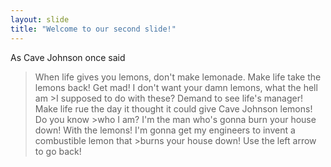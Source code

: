 ```yaml
---
layout: slide
title: "Welcome to our second slide!"
---
```

As Cave Johnson once said
>When life gives you lemons, don't make lemonade. Make life take the lemons back! Get mad! I don't want your damn lemons, what the hell am >I supposed to do with these? Demand to see life's manager! Make life rue the day it thought it could give Cave Johnson lemons! Do you know >who I am? I'm the man who's gonna burn your house down! With the lemons! I'm gonna get my engineers to invent a combustible lemon that >burns your house down!
Use the left arrow to go back!
